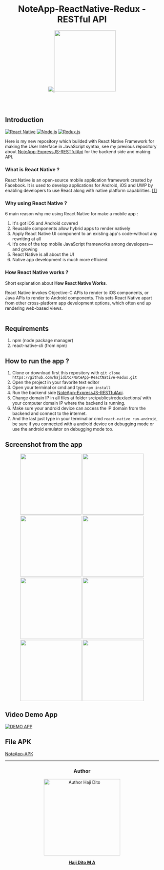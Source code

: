 <h1 align='center'>NoteApp-ReactNative-Redux - RESTful API</h1>

<p align='center'>
  <a href='https://facebook.github.io/react-native/'>
  <img src='https://kreitech.io/blog/wp-content/uploads/2018/10/1_-NOQtyJAGQ1RNC3iVt_thA.png' />
  <img src='https://redux.js.org/img/redux.svg' width="200" height="200"/>
  </a>
</p>

<br>
<br>

## Introduction
[![React Native](https://img.shields.io/badge/React%20Native-0.60-blue.svg?style=rounded-square)](https://facebook.github.io/react-native/)
[![Node.js](https://img.shields.io/badge/Node.js-v.10.16-green.svg?style=rounded-square)](https://nodejs.org/)
[![Redux.js](https://img.shields.io/badge/Redux.js-4.0.1-purple.svg?style=rounded-square)](https://redux.js.org/)

Here is my new repository which builded with React Native Framework for making the User Interface in JavaScript syntax, see my previous repository about [NoteApp-ExpressJS-RESTfulApi](https://github.com/hajidito/NoteApp-ExpressJS-RESTfulApi) for the backend side and making API.

### What is React Native ?
React Native is an open-source mobile application framework created by Facebook. It is used to develop applications for Android, iOS and UWP by enabling developers to use React along with native platform capabilities. [[1]](https://en.wikipedia.org/wiki/React_Native)

### Why using React Native ?
6 main reason why me using React Native for make a mobile app :

1. It's got iOS and Android covered
2. Reusable components allow hybrid apps to render natively
3. Apply React Native UI component to an existing app's code-without any rewriting at all
4. It’s one of the top mobile JavaScript frameworks among developers—and growing
5. React Native is all about the UI
6. Native app development is much more efficient

### How React Native works ?
Short explanation about **How React Native Works**.

React Native invokes Objective-C APIs to render to iOS components, or Java APIs to render to Android components. This sets React Native apart from other cross-platform app development options, which often end up rendering web-based views.
<br>
<br>
## Requirements
1. npm (node package manager)
2. react-native-cli (from npm)

## How to run the app ?
1. Clone or download first this repository with `git clone https://github.com/hajidito/NoteApp-ReactNative-Redux.git`
2. Open the project in your favorite text editor
3. Open your terminal or cmd and type `npm install`
4. Run the backend side [NoteApp-ExpressJS-RESTfulApi](https://github.com/hajidito/NoteApp-ExpressJS-RESTfulApi).
5. Change domain IP in all files at folder src/publics/redux/actions/ with your computer domain IP where the backend is running.
6. Make sure your android device can access the IP domain from the backend and connect to the internet.
7. And the last just type in your terminal or cmd `react-native run-android`, be sure if you connected with a android device on debugging mode or use the android emulator on debugging mode too.

## Screenshot from the app
<p align='center'>
  <span>
  <img src='https://github.com/hajidito/NoteApp-ReactNative-Redux/blob/master/screenshoot%20app/Screenshot_20190707-150619.png' width=200 />
  <img src='https://github.com/hajidito/NoteApp-ReactNative-Redux/blob/master/screenshoot%20app/Screenshot_20190707-150625.png' width=200 />
  <img src='https://github.com/hajidito/NoteApp-ReactNative-Redux/blob/master/screenshoot%20app/Screenshot_20190707-150636.png' width=200 />
  <img src='https://github.com/hajidito/NoteApp-ReactNative-Redux/blob/master/screenshoot%20app/Screenshot_20190707-150643.png' width=200 />
  <img src='https://github.com/hajidito/NoteApp-ReactNative-Redux/blob/master/screenshoot%20app/Screenshot_20190707-150649.png' width=200 />
  <img src='https://github.com/hajidito/NoteApp-ReactNative-Redux/blob/master/screenshoot%20app/Screenshot_20190707-150653.png' width=200 />
  <img src='https://github.com/hajidito/NoteApp-ReactNative-Redux/blob/master/screenshoot%20app/Screenshot_20190707-160528.png' width=200 />
  <img src='https://github.com/hajidito/NoteApp-ReactNative-Redux/blob/master/screenshoot%20app/Screenshot_20190707-161149.png' width=200 />
  </span>
</p>

## Video Demo App

[![DEMO APP](https://img.youtube.com/vi/d7oqlKClyJo/0.jpg)](https://www.youtube.com/embed/d7oqlKClyJo)

## File APK
[NoteApp-APK](https://drive.google.com/open?id=1Sh3hg0dxGOhDGzJtww6XIRNEMKCgiHQo)
<hr>

<h3 align="center">Author</h3>

<p align="center">
<a href="https://github.com/hajidito">
  <img alt="Author Haji Dito" title="git author" src="https://avatars3.githubusercontent.com/u/50772146?s=460&v=4" width="250" />
</a>
<p align="center"><b><a href="https://github.com/hajidito">Haji Dito M A</a></b></p>
</p>
